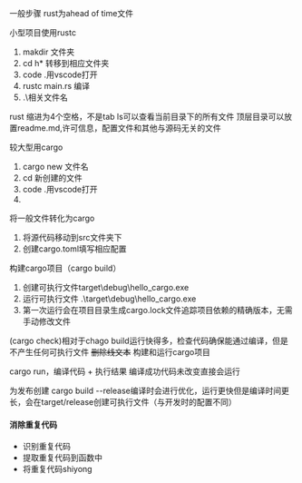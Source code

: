 一般步骤
rust为ahead of time文件

小型项目使用rustc
 1. makdir 文件夹
 2. cd h* 转移到相应文件夹
 3. code .用vscode打开
 4. rustc main.rs 编译
 5. .\相关文件名


rust 缩进为4个空格，不是tab
ls可以查看当前目录下的所有文件
顶层目录可以放置readme.md,许可信息，配置文件和其他与源码无关的文件

较大型用cargo

 1. cargo new 文件名
 2. cd 新创建的文件
 3. code .用vscode打开
 4. 

将一般文件转化为cargo

 1. 将源代码移动到src文件夹下
 2. 创建cargo.toml填写相应配置


构建cargo项目（cargo build）

 1. 创建可执行文件target\debug\hello_cargo.exe
 2. 运行可执行文件 .\target\debug\hello_cargo.exe
 3. 第一次运行会在项目目录生成cargo.lock文件追踪项目依赖的精确版本，无需手动修改文件
 

(cargo check)相对于chago build运行快得多，检查代码确保能通过编译，但是不产生任何可执行文件
~~删除线文本~~
构建和运行cargo项目

cargo run，编译代码 + 执行结果
编译成功代码未改变直接会运行

为发布创建
cargo build --release编译时会进行优化，运行更快但是编译时间更长，会在target/release创建可执行文件（与开发时的配置不同）

#### 消除重复代码
* 识别重复代码
* 提取重复代码到函数中
* 将重复代码shiyong

<!--stackedit_data:
eyJoaXN0b3J5IjpbLTE2MjYwOTk1NTAsLTQzNzA0NTI4Ml19
-->